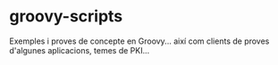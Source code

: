 # groovy-scripts

Exemples i proves de concepte en Groovy... així com clients de proves d'algunes aplicacions, temes de PKI...
